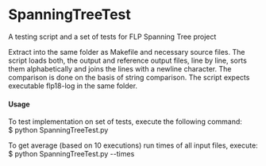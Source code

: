 # SpanningTreeTest
A testing script and a set of tests for FLP Spanning Tree project

Extract into the same folder as Makefile and necessary source files. The script loads both, the output and
reference output files, line by line, sorts them alphabetically and joins the lines with a newline character. 
The comparison is done on the basis of string comparison.
The script expects executable flp18-log in the same folder.

#### Usage
To test implementation on set of tests, execute the following command:  
$ python SpanningTreeTest.py

To get average (based on 10 executions) run times of all input files, execute:  
$ python SpanningTreeTest.py --times
